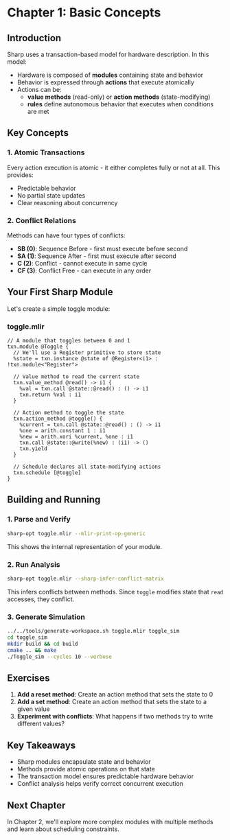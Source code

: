 # Chapter 1: Basic Concepts

## Introduction

Sharp uses a transaction-based model for hardware description. In this model:
- Hardware is composed of **modules** containing state and behavior
- Behavior is expressed through **actions** that execute atomically
- Actions can be:
  - **value methods** (read-only) or **action methods** (state-modifying)
  - **rules** define autonomous behavior that executes when conditions are met

## Key Concepts

### 1. Atomic Transactions
Every action execution is atomic - it either completes fully or not at all. This provides:
- Predictable behavior
- No partial state updates
- Clear reasoning about concurrency

### 2. Conflict Relations
Methods can have four types of conflicts:
- **SB (0)**: Sequence Before - first must execute before second
- **SA (1)**: Sequence After - first must execute after second  
- **C (2)**: Conflict - cannot execute in same cycle
- **CF (3)**: Conflict Free - can execute in any order

## Your First Sharp Module

Let's create a simple toggle module:

### toggle.mlir

```mlir
// A module that toggles between 0 and 1
txn.module @Toggle {
  // We'll use a Register primitive to store state
  %state = txn.instance @state of @Register<i1> : !txn.module<"Register">
  
  // Value method to read the current state
  txn.value_method @read() -> i1 {
    %val = txn.call @state::@read() : () -> i1
    txn.return %val : i1
  }
  
  // Action method to toggle the state
  txn.action_method @toggle() {
    %current = txn.call @state::@read() : () -> i1
    %one = arith.constant 1 : i1
    %new = arith.xori %current, %one : i1
    txn.call @state::@write(%new) : (i1) -> ()
    txn.yield
  }
  
  // Schedule declares all state-modifying actions
  txn.schedule [@toggle]
}
```

## Building and Running

### 1. Parse and Verify

```bash
sharp-opt toggle.mlir --mlir-print-op-generic
```

This shows the internal representation of your module.

### 2. Run Analysis

```bash
sharp-opt toggle.mlir --sharp-infer-conflict-matrix
```

This infers conflicts between methods. Since `toggle` modifies state that `read` accesses, they conflict.

### 3. Generate Simulation

```bash
../../tools/generate-workspace.sh toggle.mlir toggle_sim
cd toggle_sim
mkdir build && cd build
cmake .. && make
./Toggle_sim --cycles 10 --verbose
```

## Exercises

1. **Add a reset method**: Create an action method that sets the state to 0
2. **Add a set method**: Create an action method that sets the state to a given value
3. **Experiment with conflicts**: What happens if two methods try to write different values?

## Key Takeaways

- Sharp modules encapsulate state and behavior
- Methods provide atomic operations on that state
- The transaction model ensures predictable hardware behavior
- Conflict analysis helps verify correct concurrent execution

## Next Chapter

In Chapter 2, we'll explore more complex modules with multiple methods and learn about scheduling constraints.